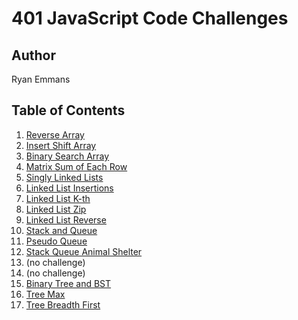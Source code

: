 # 401 JavaScript Code Challenges

## Author

Ryan Emmans

## Table of Contents

1. [Reverse Array](class-01-reverse-array/README.md)
2. [Insert Shift Array](class-02-insert-shift/README.md)
3. [Binary Search Array](class-03-binary-search/README.md)
4. [Matrix Sum of Each Row](class-04-matrix/README.md)
5. [Singly Linked Lists](class-05-linked-list/README.md)
6. [Linked List Insertions](class-06-linked-list-insertion/README.md)
7. [Linked List K-th](class-07-linked-list-kth/README.md)
8. [Linked List Zip](class-08-linked-list-zip/README.md)
9. [Linked List Reverse](class-09-linked-list-reverse/README.md)
10. [Stack and Queue](class-10-stack-and-queue/README.md)
11. [Pseudo Queue](class-11-pseudo-queue/README.md)
12. [Stack Queue Animal Shelter](class-12-stack-queue-animal-shelter/README.md)
13. (no challenge)
14. (no challenge)
15. [Binary Tree and BST](class-15-binary-tree/README.md)
16. [Tree Max](class-16-tree-max/README.md)
17. [Tree Breadth First](class-17-tree-breadth-first/README.md)
